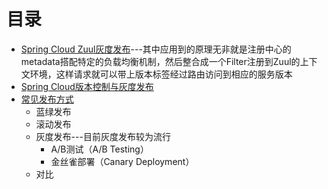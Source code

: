 


# 目录
* [Spring Cloud Zuul灰度发布](https://weread.qq.com/web/reader/71d32370716443e271df020k283328802332838023a7529)---其中应用到的原理无非就是注册中心的metadata搭配特定的负载均衡机制，然后整合成一个Filter注册到Zuul的上下文环境，这样请求就可以带上版本标签经过路由访问到相应的服务版本
* [ Spring Cloud版本控制与灰度发布](https://weread.qq.com/web/reader/71d32370716443e271df020k1af32e502831afa34a7fe44)
* [常见发布方式](https://weread.qq.com/web/reader/71d32370716443e271df020k9fc324302859fc3d71522e0)
  * 蓝绿发布
  * 滚动发布
  * 灰度发布---目前灰度发布较为流行
    * A/B测试（A/B Testing）
    * 金丝雀部署（Canary Deployment） 
  * 对比 
